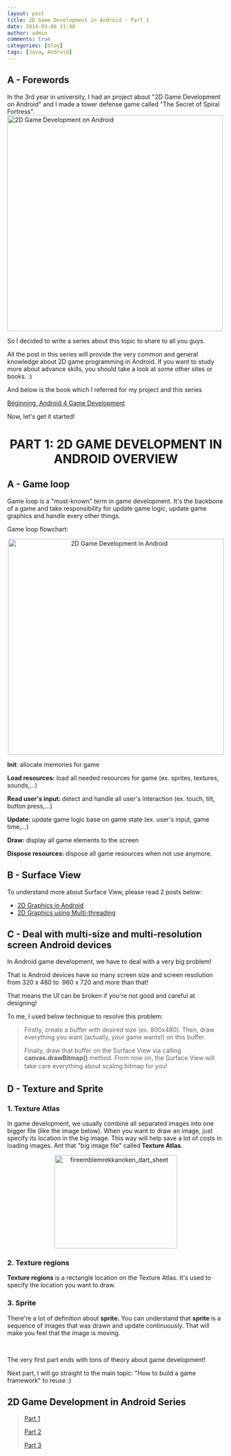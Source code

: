 ```yaml
---
layout: post
title: 2D Game Development in Android - Part 1
date: 2014-03-06 11:40
author: admin
comments: true
categories: [blog]
tags: [Java, Android]
---
```


<h2>A - Forewords</h2>
In the 3rd year in university, I had an project about "2D Game Development on Android" and I made a tower defense game called "The Secret of Spiral Fortress".

<img class="alignnone size-medium wp-image-1148 aligncenter" src="http://icetea09.com/wp-content/uploads/2013/01/1-300x180.png" alt="2D Game Development on Android" width="500" />

So I decided to write a series about this topic to share to all you guys.

All the post in this series will provide the very common and general knowledge about 2D game programming in Android. If you want to study more about advance skills, you should take a look at some other sites or books. :)

And below is the book which I referred for my project and this series

<a href="http://www.mediafire.com/view/?un85wn2ujmc8m5m">Beginning  Android 4 Game Development</a>

Now, let's get it started!

<!--more-->
<h1 style="text-align: center;">PART 1: 2D GAME DEVELOPMENT IN ANDROID OVERVIEW</h1>
<h2 style="text-align: left;">A - Game loop</h2>
Game loop is a "must-known" term in game development. It's the backbone of a game and take responsibility for update game logic, update game graphics and handle every other things.

Game loop flowchart:
<p style="text-align: center;"><img class="alignnone size-medium wp-image-1149" src="http://icetea09.com/wp-content/uploads/2013/01/vonglapgae-300x289.png" alt="2D Game Development in Android" width="500" /></p>
<strong>Init</strong>: allocate memories for game

<strong>Load resources:</strong> load all needed resources for game (ex. sprites, textures, sounds,...)

<b>Read user's input: </b>detect and handle all user's interaction (ex. touch, tilt, button press,...)

<b>Update: </b>update game logic base on game state (ex. user's input, game time,...)

<b>Draw: </b>display all game elements to the screen

<b>Dispose resources: </b>dispose all game resources when not use anymore.
<h2>B - Surface View</h2>
To understand more about Surface View, please read 2 posts below:
<ul>
	<li><a title="[Android] 2D Graphic in Android" href="http://icetea09.com/blog/2014/01/28/2d-graphic-in-android/">2D Graphics in Android</a></li>
	<li><a title="[Android] 2D Graphic in Android" href="http://icetea09.com/blog/2014/01/28/2d-graphic-in-android/">2D Graphics using Multi-threading</a></li>
</ul>
<h2>C - Deal with multi-size and multi-resolution screen Android devices</h2>
In Android game development, we have to deal with a very big problem!

That is Android devices have so many screen size and screen resolution from 320 x 480 to  960 x 720 and more than that!

That means the UI can be broken if you're not good and careful at designing!

To me, I used below technique to resolve this problem:
<blockquote>Firstly, create a buffer with desired size (ex. 800x480). Then, draw everything you want (actually, your game wants!) on this buffer.

Finally, draw that buffer on the Surface View via calling <strong>canvas.drawBitmap()</strong> method. From now on, the Surface View will take care everything about scaling bitmap for you!<span style="font-size: 14px; line-height: 1.5em;"> </span></blockquote>
<h2>D - Texture and Sprite</h2>
<h3>1. Texture Atlas</h3>
In game development, we usually combine all separated images into one bigger file (like the image below). When you want to draw an image, just specify its location in the big image. This way will help save a lot of costs in loading images. Ant that "big image file" called<strong> Texture Atlas</strong>.
<p style="text-align: center;"><img src="http://trinhle.icetea09.com/wp-content/uploads/2013/01/fireemblemrekkanoken_dart_sheet.png" alt="fireemblemrekkanoken_dart_sheet" width="284" height="216" /></p>

<h3>2. Texture regions</h3>
<strong>Texture regions</strong> is a rectangle location on the Texture Atlas. It's used to specify the location you want to draw.
<h3>3. Sprite</h3>
There're a lot of definition about <b>sprite. </b>You can understand that <strong>sprite </strong>is a sequence of images that was drawn and update continuously. That will make you feel that the image is moving.

&nbsp;

The very first part ends with tons of theory about game development!

Next part, I will go straight to the main topic: "How to build a game framework" to reuse :)
<h2>2D Game Development in Android Series<em>
</em></h2>
<blockquote><a title="[Android] 2D Game Development in Android – Part 1" href="http://icetea09.com/blog/2014/03/06/2d-game-development-in-android-part-1/">Part 1</a>

<a title="[Android] 2D Game Development in Android – Part 2" href="http://icetea09.com/blog/2014/03/07/android-2d-game-development-in-android-part-2/">Part 2</a>

<a title="[Android] 2D Game Development in Android – Part 3" href="http://icetea09.com/blog/2014/03/10/android-lap-trinh-game-2d-tren-android-phan-3/">Part 3</a></blockquote>
